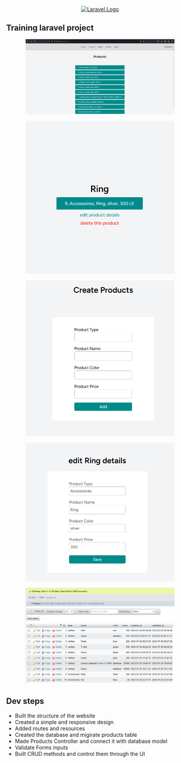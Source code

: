 <p align="center"><a href="https://laravel.com" target="_blank"><img src="https://raw.githubusercontent.com/laravel/art/master/logo-lockup/5%20SVG/2%20CMYK/1%20Full%20Color/laravel-logolockup-cmyk-red.svg" width="400" alt="Laravel Logo"></a></p>

## Training laravel project
<p align="center"><img src="https://github.com/Mohamed855/startingLaravel/blob/main/public/screenshots/all-products.png?raw=true)" width="400" alt="Laravel Logo"></p>
<p align="center"><img src="https://github.com/Mohamed855/startingLaravel/blob/main/public/screenshots/product-page.png?raw=true)" width="400" alt="Laravel Logo"></p>
<p align="center"><img src="https://github.com/Mohamed855/startingLaravel/blob/main/public/screenshots/create-product.png?raw=true)" width="400" alt="Laravel Logo"></p>
<p align="center"><img src="https://github.com/Mohamed855/startingLaravel/blob/main/public/screenshots/edit-details.png?raw=true)" width="400" alt="Laravel Logo"></p>
<p align="center"><img src="https://github.com/Mohamed855/startingLaravel/blob/main/public/screenshots/db.png?raw=true)" width="400" alt="Laravel Logo"></p>

## Dev steps
- Built the structure of the website
- Created a simple and responsive design
- Added routes and resources
- Created the database and migirate products table
- Made Products Controller and connect it with database model
- Validate Forms inputs
- Built CRUD methods and control them through the UI
